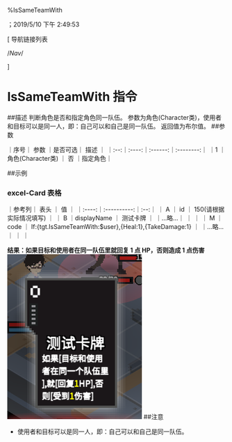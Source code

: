 
%IsSameTeamWith

；2019/5/10 下午 2:49:53

[ 导航链接列表

/*Nav*/

]
# IsSameTeamWith 指令

##描述
判断角色是否和指定角色同一队伍。
参数为角色(Character类)，使用者和目标可以是同一人，即：自己可以和自己是同一队伍。
返回值为布尔值。
##参数


｜序号｜ 参数 ｜是否可选｜          描述  ｜
｜:--:｜:----:｜:------:｜:--------:｜
｜1  ｜ 角色(Character类) ｜   否   ｜指定角色｜


##示例
### excel-Card 表格

｜参考列｜    表头    ｜ 值 ｜
｜:----:｜:----------:｜:--:｜
｜  A   ｜     id     ｜  150(请根据实际情况填写) ｜
｜  B   ｜displayName ｜  测试卡牌  ｜
｜…略…｜            ｜    ｜
｜  M   ｜    code    ｜  If:{tgt.IsSameTeamWith:$user},{Heal:1},{TakeDamage:1} ｜
｜…略…｜            ｜    ｜

**结果：如果目标和使用者在同一队伍里就回复 1 点 HP，否则造成 1 点伤害**
![IsSameTeamWithSample1](issameteamwith~/Images~/ISSAMETEAMWITHSAMPLE1.png)
##注意
+ 使用者和目标可以是同一人，即：自己可以和自己是同一队伍。
